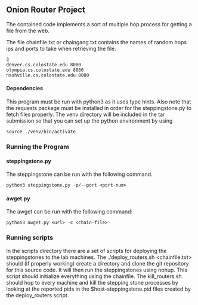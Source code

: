 ## Onion Router Project

The contained code implements a sort of multiple hop process for getting a file from the web.

The file chainfile.txt or chaingang.txt contains the names of random hops ips and ports to take when retrieving the file.
```buildoutcfg
3
denver.cs.colostate.edu 8080
olympia.cs.colostate.edu 8080
nashville.cs.colostate.edu 8080
```

#### Dependencies

This program must be run with python3 as it uses type hints. Also note that the requests package
must be installed in order for the steppingstone.py to fetch files properly. The venv directory will be included
in the tar submission so that you can set up the python environment by using
```buildoutcfg
source ./venv/bin/activate
``` 

### Running the Program

#### steppingstone.py

The steppingstone can be run with the following command.
```
python3 steppingstone.py -p/--port <port-num>
```

#### awget.py

The awget can be run with the following command:
```
python3 awget.py <url> -c <chain-file>
```

### Running scripts

In the scripts directory there are a set of scripts for deploying the steppingstones to the 
lab machines. The ./deploy_routers.sh <chainfile.txt> should (if properly working) create a directory and clone the git repository
for this source code. It will then run the steppingstones using nohup. This script should initialize everything using the
chainfile. The kill_routers.sh <chainfile> should hop to every machine and kill the stepping stone processes by looking at the 
reported pids in the $host-steppingstone.pid files created by the deploy_routers script.